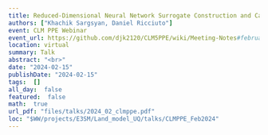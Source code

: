 ```yaml
---
title: Reduced-Dimensional Neural Network Surrogate Construction and Calibration of the E3SM Land Model
authors: ["Khachik Sargsyan, Daniel Ricciuto"]
event: CLM PPE Webinar
event_url: https://github.com/djk2120/CLM5PPE/wiki/Meeting-Notes#february-15-2024
location: virtual
summary: Talk
abstract: "<br>"
date: "2024-02-15"
publishDate: "2024-02-15"
tags:  []
all_day:  false
featured:  false
math:  true
url_pdf: "files/talks/2024_02_clmppe.pdf"
loc: "$WW/projects/E3SM/Land_model_UQ/talks/CLMPPE_Feb2024"
---
```

